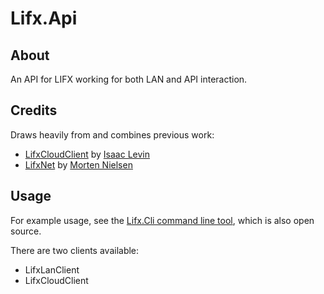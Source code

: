 # Lifx.Api

## About

An API for LIFX working for both LAN and API interaction.

## Credits

Draws heavily from and combines previous work:
* [LifxCloudClient](https://github.com/isaacrlevin/LifxCloudClient) by [Isaac Levin](https://github.com/isaacrlevin)
* [LifxNet](https://github.com/dotMorten/LifxNet) by [Morten Nielsen](https://github.com/dotMorten)

## Usage

For example usage, see the [Lifx.Cli command line tool](https://github.com/panoramicdata/Lifx.Cli), which is also open source.

There are two clients available:

* LifxLanClient
* LifxCloudClient